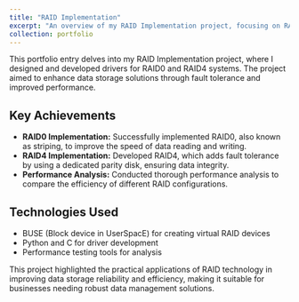 ```yaml
---
title: "RAID Implementation"
excerpt: "An overview of my RAID Implementation project, focusing on RAID0 and RAID4 configurations.<br/><img src='/images/raid.jpg' width='500' height='150'>"
collection: portfolio
---
```




This portfolio entry delves into my RAID Implementation project, where I designed and developed drivers for RAID0 and RAID4 systems. The project aimed to enhance data storage solutions through fault tolerance and improved performance.

## Key Achievements

- **RAID0 Implementation:** Successfully implemented RAID0, also known as striping, to improve the speed of data reading and writing.
- **RAID4 Implementation:** Developed RAID4, which adds fault tolerance by using a dedicated parity disk, ensuring data integrity.
- **Performance Analysis:** Conducted thorough performance analysis to compare the efficiency of different RAID configurations.

## Technologies Used

- BUSE (Block device in UserSpacE) for creating virtual RAID devices
- Python and C for driver development
- Performance testing tools for analysis

This project highlighted the practical applications of RAID technology in improving data storage reliability and efficiency, making it suitable for businesses needing robust data management solutions.
